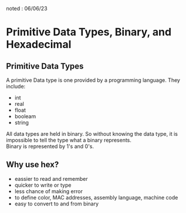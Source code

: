 noted : 06/06/23

# Primitive Data Types, Binary, and Hexadecimal

## Primitive Data Types

A primitive Data type is one provided by a programming language.
They include:

- int
- real
- float
- booleam
- string

All data types are held in binary. So without knowing the data type, it is impossible to tell the type what a binary represents.  
Binary is represented by 1's and 0's.  

## Why use hex?

- eassier to read and remember
- quicker to write or type
- less chance of making error
- to define color, MAC addresses, assembly language, machine code
- easy to convert to and from binary